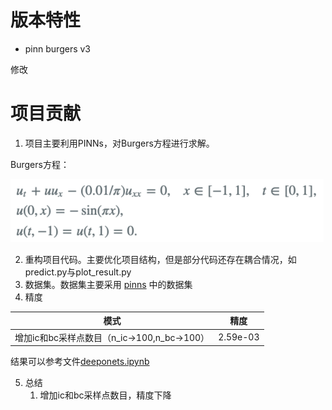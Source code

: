 # 版本特性

- pinn burgers v3

修改

# 项目贡献

1. 项目主要利用PINNs，对Burgers方程进行求解。

Burgers方程：

![](md_file/bugers_equation.png)

2. 重构项目代码。主要优化项目结构，但是部分代码还存在耦合情况，如predict.py与plot_result.py
3. 数据集。数据集主要采用 [pinns](https://github.com/maziarraissi/PINNs.git) 中的数据集
4. 精度

|       模式       | 精度       |
|:--------------:|----------|
| 增加ic和bc采样点数目（n_ic->100,n_bc->100） | 2.59e-03   | 

结果可以参考文件[deeponets.ipynb](result/deeponets.ipynb)

5. 总结
    1. 增加ic和bc采样点数目，精度下降